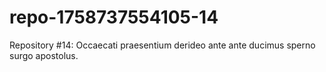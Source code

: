 # repo-1758737554105-14
Repository #14: Occaecati praesentium derideo ante ante ducimus sperno surgo apostolus.
